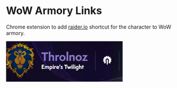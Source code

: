 # WoW Armory Links

Chrome extension to add [raider.io](https://www.raider.io) shortcut for the character to WoW armory.

![screenshot](./images/screenshot.png)
